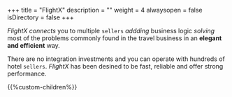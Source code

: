 +++
title = "FlightX"
description = ""
weight = 4
alwaysopen = false
isDirectory = false
+++

_FlightX_ _connects_ you to multiple `sellers` _addding_ business logic _solving_ most of the problems commonly found in the travel business in an **elegant and efficient** way.

There are no integration investments and you can operate with hundreds of hotel `sellers`. _FlightX_ has been desined to be fast, reliable and offer strong performance.

{{%custom-children%}}


